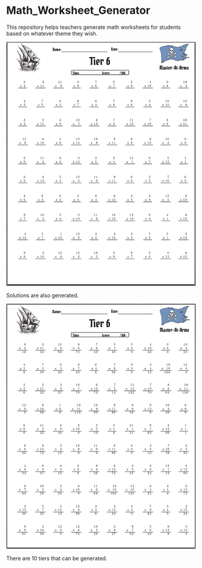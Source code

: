# Math_Worksheet_Generator

This repository helps teachers generate math worksheets for students based on whatever theme they wish.

![plot](/images/results.PNG)

Solutions are also generated.

![plot](/images/results2.PNG)

There are 10 tiers that can be generated.